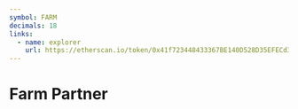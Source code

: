 ```yaml
---
symbol: FARM
decimals: 18
links:
  - name: explorer
    url: https://etherscan.io/token/0x41f723448433367BE140D528D35EFECd3e023DB6
---
```


# Farm Partner
